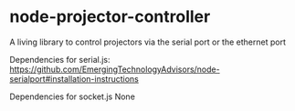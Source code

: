 # node-projector-controller
A living library to control projectors via the serial port or the ethernet port

Dependencies for serial.js:
https://github.com/EmergingTechnologyAdvisors/node-serialport#installation-instructions

Dependencies for socket.js
None

